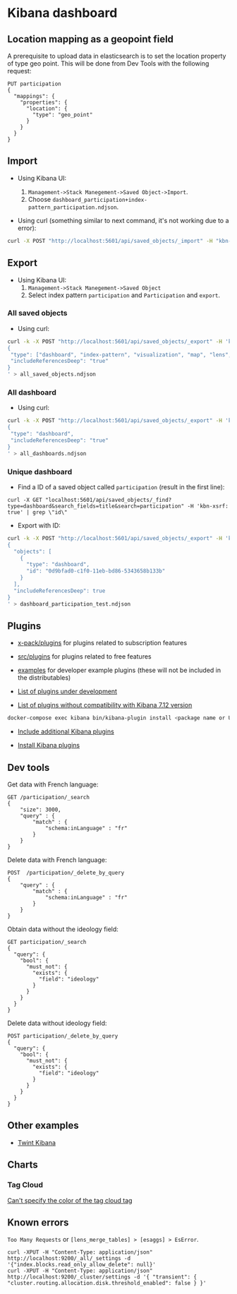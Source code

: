 # Kibana dashboard 

## Location mapping as a geopoint field

A prerequisite to upload data in elasticsearch is to set the location property of type geo point. This will be done from Dev Tools with the following request:

```
PUT participation
{
  "mappings": {
    "properties": {
      "location": {
        "type": "geo_point"
      }
    }
  }
}
```

## Import

- Using Kibana UI: 
  1. `Management->Stack Manegement->Saved Object->Import`.
  2. Choose `dashboard_participation+index-pattern_participation.ndjson`.

- Using curl (something similar to next command, it's not working due to a error):
```zsh
curl -X POST "http://localhost:5601/api/saved_objects/_import" -H "kbn-xsrf: true" --form file=@dashboard_participation.ndjson -H 'kbn-xsrf: true'
```

## Export 

- Using Kibana UI: 
  1. `Management->Stack Manegement->Saved Object`
  2. Select index pattern `participation` and `Participation` and `export`.

### All saved objects

- Using curl:
```zsh
curl -k -X POST "http://localhost:5601/api/saved_objects/_export" -H 'kbn-xsrf: true' -H 'Content-Type: application/json' -d'
{
 "type": ["dashboard", "index-pattern", "visualization", "map", "lens", "tag", "search", "config"],
 "includeReferencesDeep": "true"
}
' > all_saved_objects.ndjson
```

### All dashboard

- Using curl:
```zsh
curl -k -X POST "http://localhost:5601/api/saved_objects/_export" -H 'kbn-xsrf: true' -H 'Content-Type: application/json' -d'
{
 "type": "dashboard",
 "includeReferencesDeep": "true"
}
' > all_dashboards.ndjson
```

### Unique dashboard

- Find a ID of a saved object called `participation` (result in the first line):
```
curl -X GET "localhost:5601/api/saved_objects/_find?type=dashboard&search_fields=title&search=participation" -H 'kbn-xsrf: true' | grep \"id\"
```

- Export with ID:

```zsh
curl -k -X POST "http://localhost:5601/api/saved_objects/_export" -H 'kbn-xsrf: true' -H 'Content-Type: application/json' -d'
{
  "objects": [
    {
      "type": "dashboard",
      "id": "0d9bfad0-c1f0-11eb-bd86-5343658b133b"
    }
  ],
  "includeReferencesDeep": true
}
' > dashboard_participation_test.ndjson
```

## Plugins

- [x-pack/plugins](https://github.com/elastic/kibana/tree/7.12/x-pack/plugins) for plugins related to subscription features
- [src/plugins](https://github.com/elastic/kibana/tree/7.12/src/plugins) for plugins related to free features
- [examples](https://github.com/elastic/kibana/tree/7.12/examples) for developer example plugins (these will not be included in the distributables)

- [List of plugins under development](https://www.elastic.co/guide/en/kibana/master/plugin-list.html#plugin-list)

- [List of plugins without compatibility with Kibana 7.12 version](https://www.elastic.co/guide/en/kibana/current/kibana-plugins.html)

```zsh
docker-compose exec kibana bin/kibana-plugin install <package name or URL>
```

- [Include additional Kibana plugins](https://www.elastic.co/guide/en/cloud-enterprise/current/ece-include-additional-kibana-plugin.html)

- [Install Kibana plugins](https://www.elastic.co/guide/en/cloud-on-k8s/current/k8s-kibana-plugins.html)

## Dev tools

Get data with French language:
```
GET /participation/_search
{
    "size": 3000, 
    "query" : {
        "match" : {
            "schema:inLanguage" : "fr"
        }
    }
}

```

Delete data with French language:
```
POST  /participation/_delete_by_query
{
    "query" : {
        "match" : {
            "schema:inLanguage" : "fr"
        }
    }
}
```

Obtain data without the ideology field:
```
GET participation/_search
{
  "query": {
    "bool": {
      "must_not": {
        "exists": {
          "field": "ideology"
        }
      }
    }
  }
}
```

Delete data without ideology field:
```
POST participation/_delete_by_query
{
  "query": {
    "bool": {
      "must_not": {
        "exists": {
          "field": "ideology"
        }
      }
    }
  }
}
```

## Other examples

- [Twint Kibana](https://github.com/Nedja995/twint_kibana)

## Charts

### Tag Cloud

[Can't specify the color of the tag cloud tag](https://github.com/elastic/kibana/issues/12418#ref-issue-529761272)

## Known errors

`Too Many Requests` or `[lens_merge_tables] > [esaggs] > EsError`.
```
curl -XPUT -H "Content-Type: application/json" http://localhost:9200/_all/_settings -d '{"index.blocks.read_only_allow_delete": null}'
curl -XPUT -H "Content-Type: application/json" http://localhost:9200/_cluster/settings -d '{ "transient": { "cluster.routing.allocation.disk.threshold_enabled": false } }' 
```

